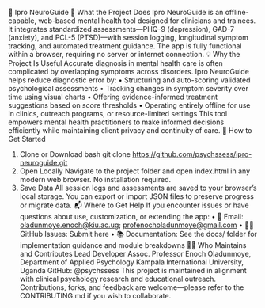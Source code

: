 🧠 Ipro NeuroGuide
📌 What the Project Does
Ipro NeuroGuide is an offline-capable, web-based mental health tool designed for clinicians and trainees. It integrates standardized assessments—PHQ-9 (depression), GAD-7 (anxiety), and PCL-5 (PTSD)—with session logging, longitudinal symptom tracking, and automated treatment guidance. The app is fully functional within a browser, requiring no server or internet connection.
💡 Why the Project Is Useful
Accurate diagnosis in mental health care is often complicated by overlapping symptoms across disorders. Ipro NeuroGuide helps reduce diagnostic error by:
•	Structuring and auto-scoring validated psychological assessments
•	Tracking changes in symptom severity over time using visual charts
•	Offering evidence-informed treatment suggestions based on score thresholds
•	Operating entirely offline for use in clinics, outreach programs, or resource-limited settings
This tool empowers mental health practitioners to make informed decisions efficiently while maintaining client privacy and continuity of care.
🚀 How to Get Started
1. Clone or Download
bash
git clone https://github.com/psychssess/ipro-neuroguide.git
2. Open Locally
Navigate to the project folder and open index.html in any modern web browser. No installation required.
3. Save Data
All session logs and assessments are saved to your browser’s local storage. You can export or import JSON files to preserve progress or migrate data.
📬 Where to Get Help
If you encounter issues or have questions about use, customization, or extending the app:
•	📧 Email: oladunmoye.enoch@kiu.ac.ug; profenocholadunmoye@gmail.com
•	🧑‍💻 GitHub Issues: Submit here
•	📚 Documentation: See the docs/ folder for implementation guidance and module breakdowns
👨‍🔬 Who Maintains and Contributes
Lead Developer Assoc. Professor Enoch Oladunmoye, Department of Applied Psychology Kampala International University, Uganda GitHub: @psychssess
This project is maintained in alignment with clinical psychology research and educational outreach. Contributions, forks, and feedback are welcome—please refer to the CONTRIBUTING.md if you wish to collaborate.

